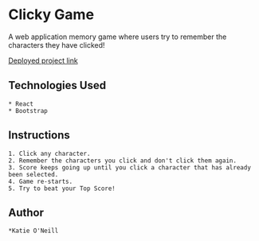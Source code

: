 # Clicky Game

A web application memory game where users try to remember the characters they have clicked! 

[Deployed project link](https://koneone2002.github.io/clicky-game/)

## Technologies Used

    * React
    * Bootstrap
  
   

## Instructions

    

    1. Click any character.
    2. Remember the characters you click and don't click them again.
    3. Score keeps going up until you click a character that has already been selected.
    4. Game re-starts.
    5. Try to beat your Top Score!

    

## Author

    
    *Katie O'Neill
   
        
